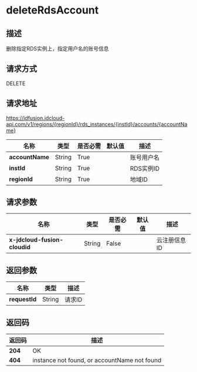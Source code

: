 # deleteRdsAccount


## 描述
删除指定RDS实例上，指定用户名的账号信息

## 请求方式
DELETE

## 请求地址
https://jdfusion.jdcloud-api.com/v1/regions/{regionId}/rds_instances/{instId}/accounts/{accountName}

|名称|类型|是否必需|默认值|描述|
|---|---|---|---|---|
|**accountName**|String|True| |账号用户名|
|**instId**|String|True| |RDS实例ID|
|**regionId**|String|True| |地域ID|

## 请求参数
|名称|类型|是否必需|默认值|描述|
|---|---|---|---|---|
|**x-jdcloud-fusion-cloudid**|String|False| |云注册信息ID|


## 返回参数
|名称|类型|描述|
|---|---|---|
|**requestId**|String|请求ID|


## 返回码
|返回码|描述|
|---|---|
|**204**|OK|
|**404**|instance not found, or accountName not found|
